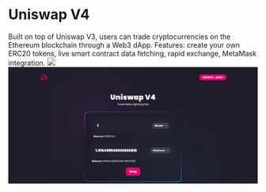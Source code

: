# Uniswap V4
Built on top of Uniswap V3, users can trade cryptocurrencies on the Ethereum blockchain through a Web3 dApp.
Features: create your own ERC20 tokens, live smart contract data fetching, rapid exchange, MetaMask integration.
<img src="packages\react-app\src\assets\uniswap_v4_img1.png">
<img src="packages\react-app\src\assets\uniswap_v4_img2.png">
